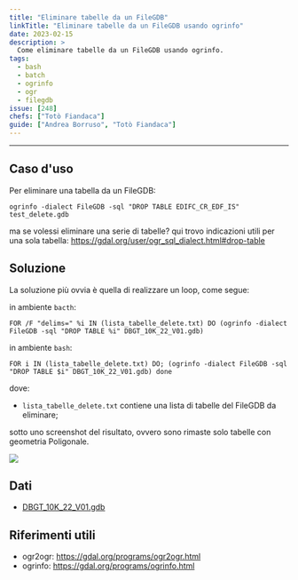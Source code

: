 ```yaml
---
title: "Eliminare tabelle da un FileGDB"
linkTitle: "Eliminare tabelle da un FileGDB usando ogrinfo"
date: 2023-02-15
description: >
  Come eliminare tabelle da un FileGDB usando ogrinfo.
tags:
  - bash
  - batch
  - ogrinfo
  - ogr
  - filegdb
issue: [248]
chefs: ["Totò Fiandaca"]
guide: ["Andrea Borruso", "Totò Fiandaca"]
---
```


---

## Caso d'uso

Per eliminare una tabella da un FileGDB:

```
ogrinfo -dialect FileGDB -sql "DROP TABLE EDIFC_CR_EDF_IS" test_delete.gdb
```
ma se volessi eliminare una serie di tabelle?
qui trovo indicazioni utili per una sola tabella: https://gdal.org/user/ogr_sql_dialect.html#drop-table


## Soluzione

La soluzione più ovvia è quella di realizzare un loop, come segue:

in ambiente `bacth`:
```
FOR /F "delims=" %i IN (lista_tabelle_delete.txt) DO (ogrinfo -dialect FileGDB -sql "DROP TABLE %i" DBGT_10K_22_V01.gdb)
```

in ambiente `bash`:

```
FOR i IN (lista_tabelle_delete.txt) DO; (ogrinfo -dialect FileGDB -sql "DROP TABLE $i" DBGT_10K_22_V01.gdb) done
```
dove:
- `lista_tabelle_delete.txt` contiene una lista di tabelle del FileGDB da eliminare;

sotto uno screenshot del risultato, ovvero sono rimaste solo tabelle con geometria Poligonale.

![](https://user-images.githubusercontent.com/7631137/219076036-8de5b22b-f294-4f0f-9924-e3955c6fd7e7.png)


## Dati

- [DBGT_10K_22_V01.gdb](https://www.sardegnageoportale.it/index.php?xsl=2420&s=40&v=9&c=95645&es=6603&na=1&n=100&esp=1&tb=14401)

## Riferimenti utili

- ogr2ogr: <https://gdal.org/programs/ogr2ogr.html>
- ogrinfo: <https://gdal.org/programs/ogrinfo.html>

